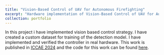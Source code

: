 ```yaml
---
title: "Vision-Based Control of UAV for Autonomous Firefighting"
excerpt: "Hardware implementation of Vision-Based Control of UAV for Autonomous Firefighting. <br/><img src='/images/ff_main.png'>"
collection: portfolio
---
```

In this project i have implemented vision based control strategy. I have created a custom dataset for training of the detection model. I have implemented and verified the controller in real hardware. This work is published in [ICCAE 2024](https://ankitmehra31.github.io/publications/ICCAE) and the code for this work can be found [here](https://github.com/ankitmehra31/Vision-based-control-of-firefighting-UAV).
